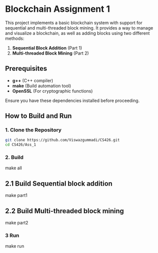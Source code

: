 # Blockchain Assignment 1

This project implements a basic blockchain system with support for sequential and multi-threaded block mining. It provides a way to manage and visualize a blockchain, as well as adding blocks using two different methods:

1. **Sequential Block Addition** (Part 1)
2. **Multi-threaded Block Mining** (Part 2)

## Prerequisites

- **g++** (C++ compiler)
- **make** (Build automation tool)
- **OpenSSL** (For cryptographic functions)

Ensure you have these dependencies installed before proceeding.

## How to Build and Run

### 1. Clone the Repository
```sh
git clone https://github.com/Viswazgummadi/CS426.git
cd CS426/Ass_1
```

### 2. Build

make all

## 2.1 Build Sequential block addition

make part1

## 2.2 Build Multi-threaded block mining

make part2

### 3 Run

make run



